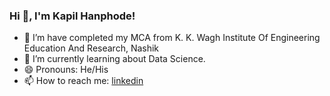 ### Hi 👋, I'm Kapil Hanphode!

- 🔭 I’m have completed my MCA from K. K. Wagh Institute Of Engineering Education And Research, Nashik
- 🌱 I’m currently learning about Data Science.
- 😄 Pronouns: He/His
- 📫 How to reach me: [linkedin](https://www.linkedin.com/in/kapil-hanphode11/)


